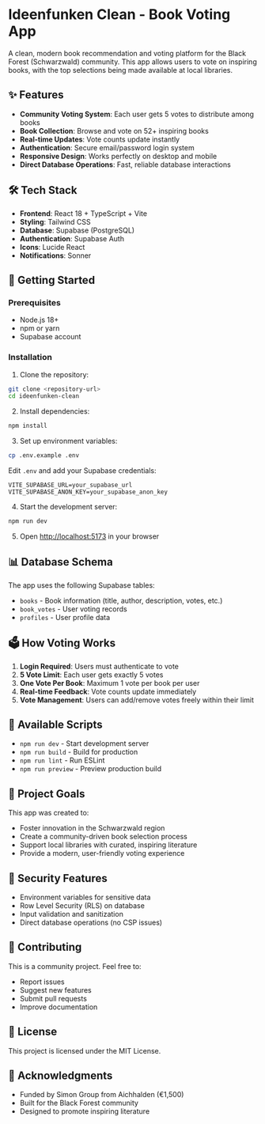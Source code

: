 # Ideenfunken Clean - Book Voting App

A clean, modern book recommendation and voting platform for the Black Forest (Schwarzwald) community. This app allows users to vote on inspiring books, with the top selections being made available at local libraries.

## ✨ Features

- **Community Voting System**: Each user gets 5 votes to distribute among books
- **Book Collection**: Browse and vote on 52+ inspiring books
- **Real-time Updates**: Vote counts update instantly
- **Authentication**: Secure email/password login system
- **Responsive Design**: Works perfectly on desktop and mobile
- **Direct Database Operations**: Fast, reliable database interactions

## 🛠️ Tech Stack

- **Frontend**: React 18 + TypeScript + Vite
- **Styling**: Tailwind CSS
- **Database**: Supabase (PostgreSQL)
- **Authentication**: Supabase Auth
- **Icons**: Lucide React
- **Notifications**: Sonner

## 🚀 Getting Started

### Prerequisites
- Node.js 18+ 
- npm or yarn
- Supabase account

### Installation

1. Clone the repository:
```bash
git clone <repository-url>
cd ideenfunken-clean
```

2. Install dependencies:
```bash
npm install
```

3. Set up environment variables:
```bash
cp .env.example .env
```
Edit `.env` and add your Supabase credentials:
```
VITE_SUPABASE_URL=your_supabase_url
VITE_SUPABASE_ANON_KEY=your_supabase_anon_key
```

4. Start the development server:
```bash
npm run dev
```

5. Open [http://localhost:5173](http://localhost:5173) in your browser

## 📊 Database Schema

The app uses the following Supabase tables:

- `books` - Book information (title, author, description, votes, etc.)
- `book_votes` - User voting records
- `profiles` - User profile data

## 🗳️ How Voting Works

1. **Login Required**: Users must authenticate to vote
2. **5 Vote Limit**: Each user gets exactly 5 votes
3. **One Vote Per Book**: Maximum 1 vote per book per user
4. **Real-time Feedback**: Vote counts update immediately
5. **Vote Management**: Users can add/remove votes freely within their limit

## 🔧 Available Scripts

- `npm run dev` - Start development server
- `npm run build` - Build for production
- `npm run lint` - Run ESLint
- `npm run preview` - Preview production build

## 🎯 Project Goals

This app was created to:
- Foster innovation in the Schwarzwald region
- Create a community-driven book selection process
- Support local libraries with curated, inspiring literature
- Provide a modern, user-friendly voting experience

## 🔐 Security Features

- Environment variables for sensitive data
- Row Level Security (RLS) on database
- Input validation and sanitization
- Direct database operations (no CSP issues)

## 🤝 Contributing

This is a community project. Feel free to:
- Report issues
- Suggest new features
- Submit pull requests
- Improve documentation

## 📝 License

This project is licensed under the MIT License.

## 🙏 Acknowledgments

- Funded by Simon Group from Aichhalden (€1,500)
- Built for the Black Forest community
- Designed to promote inspiring literature